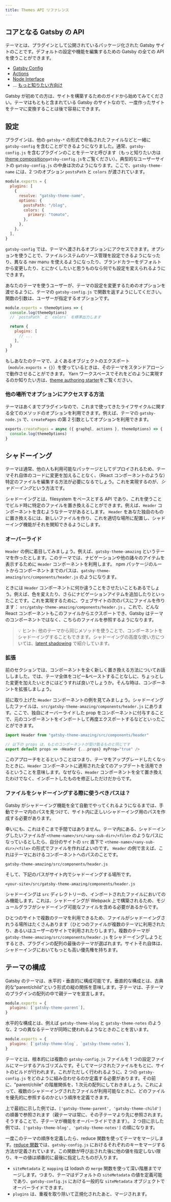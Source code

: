 ```yaml
---
title: Themes API リファレンス
---
```


## コアとなる Gatsby の API

テーマとは、プラグインとして公開されているパッケージ化された Gatsby サイトのことです。デフォルトの設定や機能を編集するための Gatsby の全ての API を使うことができます。

- [Gatsby Config](https://www.gatsbyjs.org/docs/gatsby-config/)
- [Actions](https://www.gatsbyjs.org/docs/actions/)
- [Node Interface](https://www.gatsbyjs.org/docs/node-interface/)
- ... [もっと知りたい方向け](https://www.gatsbyjs.org/docs/api-specification/)

Gatsby が初めての方は、サイトを構築するためのガイドから始めてみてください。テーマはもともと含まれている Gatsby のサイトなので、一度作ったサイトをテーマに変換することは後で容易にできます。

## 設定

プラグインは、他の `gatsby-*` の形式で命名されたファイルなどと一緒に `gatsby-config` を含むことができるようになりました。通常、`gatsby-config.js` を含むプラグインのことをテーマと呼びます（もっと知りたい方は[theme composition](#theme-composition)`gatsby-config.js`をご覧ください）。典型的なユーザーサイトの `gatsby-config.js` の中身は次のようになります。ここで、`gatsby-theme-name` には、2 つのオプション `postsPath` と `colors` が渡されています。

```js:title=gatsby-config.js
module.exports = {
  plugins: [
    {
      resolve: "gatsby-theme-name",
      options: {
        postsPath: "/blog",
        colors: {
          primary: "tomato",
        },
      },
    },
  ],
}
```

`gatsby-config` では、テーマへ渡されるオプションにアクセスできます。オプションを使うことで、ファイルシステムのソース管理を設定できるようになったり、異なる nav manu を使えるようになったり、ブランドカラーをデフォルトから変更したり、とにかくしたいと思うものなら何でも設定を変えられるようにできます。

あなたのテーマを使うユーザーが、テーマの設定を変更するためのオプションを渡せるように、テーマの `gatsby-config.js` で関数を返すようにしてください。関数の引数は、ユーザーが指定するオプションです。

```js:title=gatsby-config.js
module.exports = themeOptions => {
  console.log(themeOptions)
  // `postsPath` と `colors` を標準出力します

  return {
    plugins: [
      // ...
    ],
  }
}
```

もしあなたのテーマで、よくあるオブジェクトのエクスポート（`module.exports = {}`）を使っているときは、そのテーマをスタンドアローンで動作させることができます。 Yarn ワークスペースでそれをどのように実現するのか知りたい方は、[theme authoring starter](https://github.com/gatsbyjs/gatsby-starter-theme-workspace)をご覧ください。

### 他の場所でオプションにアクセスする方法

テーマはあくまでプラグインなので、これまで使ってきたライフサイクルに関する全てのメソッドのオプションを利用できます。例えば、テーマの `gatsby-node.js` で、`createPages` の第 2 引数としてオプションを利用できます。

```js:title=gatsby-node.js
exports.createPages = async ({ graphql, actions }, themeOptions) => {
  console.log(themeOptions)
}
```

## シャドーイング

テーマは通常、他の人も利用可能なパッケージとしてデプロイされるため、テーマそれ自体のコードに変更を加えることなく、（React コンポーネントのような）特定のファイルを編集する方法が必要になるでしょう。これを実現するのが、*シャドーイング*という方法です。

シャドーイングとは、filesystem をベースとする API であり、これを使うことでビルド時に特定のファイルを置き換えることができます。例えば、`Header` コンポーネントを含むようなテーマがあるとします。 `Header` をあなた独自のものに置き換えるには、新しいファイルを作り、これを適切な場所に配置し、シャドーイング機能がそれを関知できるようにします。

### オーバーライド

`Header` の例に着目してみましょう。例えば、`gatsby-theme-amazing` というテーマを作ったとします。このテーマでは、ナビゲーションや他の諸々のアイテムを表示するために `Header` コンポーネントを利用します。 npm パッケージのルートからコンポーネントまでのパスは、`gatsby-theme-amazing/src/components/header.js` のようになります。

ときには `Header` コンポーネントに何か違うことをさせたいこともあるでしょう。例えば、色を変えたり、さらにナビゲーションアイテムを追加したりといったことです。これを実現するために、ウェブサイトの次のパスにファイルを作ります： `src/gatsby-theme-amazing/components/header.js` 。これで、どんな React コンポーネントもこのファイルからエクスポートでき、Gatsby はテーマのコンポーネントではなく、こちらのファイルを参照するようになります。

> 💡 ヒント: 他のテーマから同じメソッドを使うことで、コンポーネントをシャドーイングすることもできます。シャドーイングの高度な使い方については、[latent shadowing](https://johno.com/latent-component-shadowing) で紹介しています。

### 拡張

前のセクションでは、コンポーネントを全く新しく置き換える方法についてお話ししました。では、テーマ全体をコピー&ペーストすることなしに、ちょっとした変更を加えたいときにはどうすれば良いでしょうか。そんな時は、コンポーネントを拡張しましょう。

前に取り上げた `Header` コンポーネントの例を見てみましょう。シャドーイングしたファイルは、`src/gatsby-theme-amazing/components/header.js` にあります。ここで、独自にオーバーライドした prop をコンポーネントに付与することで、元のコンポーネントをインポートして再度エクスポートするなどといったことができます。

```js
import Header from "gatsby-theme-amazing/src/components/header"

// 以下の props は、もとのコンポーネントが受け取るものと同じです
export default props => <Header {...props} myProp="true" />
```

このアプローチをとるということはつまり、テーマをアップグレードしたくなったときに、`Header` コンポーネントに適用された全てのアップデートを活用できるということを意味します。なぜなら、`Header` コンポーネントを全て置き換えたわけでなく、インポートしたものを修正しただけだからです。

### ファイルをシャドーイングする際に使うべきパスは？

Gatsby がシャドーイング機能を全て自動でやってくれるようになるまでは、手動でテーマ内のパスを見つけて、サイト内に正しいシャドーイング用のパスを作成する必要があります。

幸いにも、これはそこまで手間ではありません。テーマ内にある、シャドーイングしたいファイルが `<theme-name>/src/<any-sub-dir>/<file>` のようなパスになっているとしたら、自分のサイトの `src` 直下で `<theme-name>/<any-sub-dir>/<file>` の形式でファイルを作ればよいのです。 `Header` の例で言えば、これはテーマにおけるコンポーネントへのパスのことです。

```text
gatsby-theme-amazing/src/components/header.js
```

そして、下記のパスがサイト内でシャドーイングする場所です。

```text
<your-site>/src/gatsby-theme-amazing/components/header.js
```

シャドーイングは `src` ディレクトリーの、インポートされたファイルにおいてのみ機能します。これは、シャドーイングが Webpack 上で構築されるため、モジュールグラフがシャドーイング可能なファイルを含める必要があるからです。

ひとつのサイトで複数のテーマを利用できるため、ファイルがシャドーイングされうる場所はたくさんあります（ひとつのファイルが複数のテーマに利用されたり、あるいはユーザーのサイトで利用されたりします）。複数のテーマが `gatsby-theme-amazing/src/components/header.js` をシャドーイングしようとするとき、プラグインの配列の最後のテーマが選ばれます。サイトそれ自体は、シャドーイングにおいてもっとも高い優先権を持ちます。

## テーマの構成

Gatsby のテーマは、水平的・垂直的に構成可能です。垂直的な構成とは、古典的な"parent/child"という形式の縦の関係を意味します。子テーマは、子テーマのプラグインの配列の中で親テーマを宣言します。

```js:title=gatsby-theme-child/gatsby-config.js
module.exports = {
  plugins: [`gatsby-theme-parent`],
}
```

水平的な構成とは、例えば `gatsby-theme-blog` と `gatsby-theme-notes` のような、2 つの異なるテーマが同時に使われるようなときのことを言います。

```js:title=my-site/gatsby-config.js
module.exports = {
  plugins: [`gatsby-theme-blog`, `gatsby-theme-notes`],
}
```

テーマとは、根本的には複数の `gatsby-config.js` ファイルを 1 つの設定ファイルにマージするアルゴリズムです。そしてマージされたファイルをもとに、サイトのビルドが行われます。これがただしく行われるように、2 つの `gatsby-config.js` をどのように組み合わせるのか定義する必要があります。その前に、"parent/chile" の階層関係を、1 次元の配列にしておきましょう。これによって、複数のシャドーイングされたファイルが利用可能なときに、どのファイルを優先的に参照するのかという順序を定義できます。

上で最初に示した例では、`['gatsby-theme-parent', 'gatsby-theme-child']` の順番で参照されます（親テーマは常に、その子テーマより先に参照されます。そうすることで、子テーマが機能をオーバーライドできます）。 2 つ目に示した例では、`['gatsby-theme-blog', 'gatsby-theme-notes']` の順になります。

一度このテーマの順序を定義したら、reduce 関数を使ってテーマをマージします。[reduce 関数](https://github.com/gatsbyjs/gatsby/blob/master/packages/gatsby/src/utils/merge-gatsby-config.js)では、`gatsby-config.js` におけるそれぞれのキーをマージする方法が定義されています。この関数が呼び出された後に他の値を指定しない限り、キーの値は順番的に最後に指定したものが入ります。

- `siteMetadata` と `mapping` は lodash の `merge` 関数を使って深い階層までマージします。つまり、テーマはデフォルトの `siteMetadata` の値を定義可能であり、`gatsby-config.js` における一般的な `siteMetadata` オブジェクトでオーバーライドできます。
- `plugins` は、重複を取り除いて正規化されたあと、マージされます。
